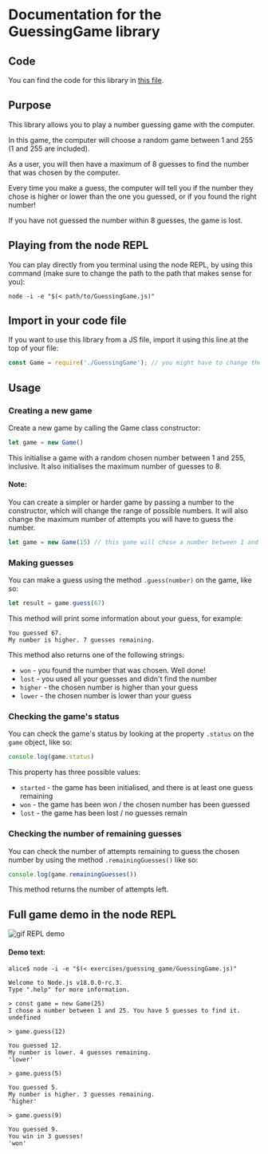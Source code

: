 # Documentation for the GuessingGame library

## Code
You can find the code for this library in [this file](./GuessingGame.js).

## Purpose

This library allows you to play a number guessing game with the computer.

In this game, the computer will choose a random game between 1 and 255 (1 and 255 are included).

As a user, you will then have a maximum of 8 guesses to find the number that was chosen by the computer.

Every time you make a guess, the computer will tell you if the number they chose is higher or lower than the one you guessed, or if you found the right number!

If you have not guessed the number within 8 guesses, the game is lost.

## Playing from the node REPL

You can play directly from you terminal using the node REPL, by using this command (make sure to change the path to the path that makes sense for you):
```
node -i -e "$(< path/to/GuessingGame.js)"
```

## Import in your code file
If you want to use this library from a JS file, import it using this line at the top of your file:

```js
const Game = require('./GuessingGame'); // you might have to change the path depending on where the file is
```

## Usage

### Creating a new game

Create a new game by calling the Game class constructor:

```js
let game = new Game()
```
This initialise a game with a random chosen number between 1 and 255, inclusive.
It also initialises the maximum number of guesses to 8.

#### Note:
You can create a simpler or harder game by passing a number to the constructor, which will change the range of possible numbers.
It will also change the maximum number of attempts you will have to guess the number.

```js
let game = new Game(15) // this game will chose a number between 1 and 15, and you will have 4 tries to guess it.
```

### Making guesses

You can make a guess using the method `.guess(number)` on the game, like so:

```js
let result = game.guess(67)
```

This method will print some information about your guess, for example:

```
You guessed 67.
My number is higher. 7 guesses remaining.
```

This method also returns one of the following strings:
  * `won` - you found the number that was chosen. Well done!
  * `lost` - you used all your guesses and didn't find the number
  * `higher` - the chosen number is higher than your guess
  * `lower` - the chosen number is lower than your guess

### Checking the game's status

You can check the game's status by looking at the property `.status` on the `game` object, like so:
```js
console.log(game.status)
```

This property has three possible values:
  * `started` - the game has been initialised, and there is at least one guess remaining
  * `won` - the game has been won / the chosen number has been guessed
  * `lost` - the game has been lost / no guesses remain

### Checking the number of remaining guesses

You can check the number of attempts remaining to guess the chosen number by using the method `.remainingGuesses()` like so:

```js
console.log(game.remainingGuesses())
```

This method returns the number of attempts left.

## Full game demo in the node REPL

![gif REPL demo](/images/render1697044201883-min.gif)

#### Demo text:

```
alice$ node -i -e "$(< exercises/guessing_game/GuessingGame.js)"

Welcome to Node.js v18.0.0-rc.3.
Type ".help" for more information.

> const game = new Game(25)
I chose a number between 1 and 25. You have 5 guesses to find it.
undefined

> game.guess(12)

You guessed 12.
My number is lower. 4 guesses remaining.
'lower'

> game.guess(5)

You guessed 5.
My number is higher. 3 guesses remaining.
'higher'

> game.guess(9)

You guessed 9.
You win in 3 guesses!
'won'
```

